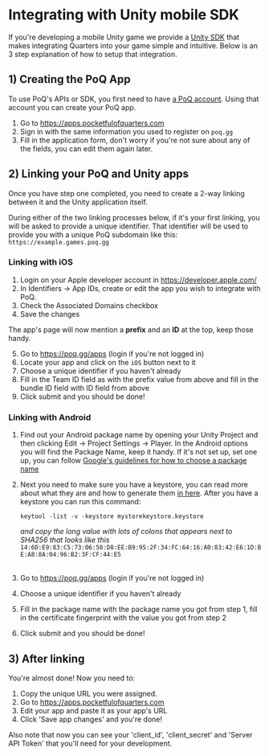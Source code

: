 # Integrating with Unity mobile SDK

If you're developing a mobile Unity game we provide a [Unity SDK](https://github.com/weiks/quarters-unity-sdk) that makes integrating Quarters into your game simple and intuitive. 
Below is an 3 step explanation of how to setup that integration.

## 1) Creating the PoQ App
To use PoQ's APIs or SDK, you first need to have [a PoQ account](https://www.poq.gg/login).
Using that account you can create your PoQ app.

  1. Go to https://apps.pocketfulofquarters.com
  2. Sign in with the same information you used to register on `poq.gg`
  3. Fill in the application form, don't worry if you're not sure about any of the fields, you can edit them again later.

## 2) Linking your PoQ and Unity apps
Once you have step one completed, you need to create a 2-way linking between it and the Unity application itself.

During either of the two linking processes below, if it's your first linking, you will be asked to provide a unique identifier.
That identifier will be used to provide you with a unique PoQ subdomain like this: `https://example.games.poq.gg`

### Linking with iOS

1. Login on your Apple developer account in https://developer.apple.com/
2. In Identifiers -> App IDs, create or edit the app you wish to integrate with PoQ.
3. Check the Associated Domains checkbox
4. Save the changes

The app's page will now mention a **prefix** and an **ID** at the top, keep those handy.

5. Go to https://poq.gg/apps (login if you're not logged in)
6. Locate your app and click on the `iOS` button next to it
7. Choose a unique identifier if you haven't already
8. Fill in the Team ID field as with the prefix value from above and fill in the bundle ID field with ID field from above
9. Click submit and you should be done!

### Linking with Android

1. Find out your Android package name by opening your Unity Project and then clicking Edit -> Project Settings -> Player. In the Android options you will find the Package Name, keep it handy. If it's not set up, set one up, you can follow [Google's guidelines for how to choose a package name](https://developer.android.com/studio/build/configure-app-module#set_the_application_id)
2. Next you need to make sure you have a keystore, you can read more about what they are and how to generate them [in here](https://developer.android.com/studio/publish/app-signing). After you have a keystore you can run this command:
    ```
    keytool -list -v -keystore mystorekeystore.keystore
    ```
    _and copy the long value with lots of colons that appears next to SHA256 that looks like this_ `14:6D:E9:83:C5:73:06:50:D8:EE:B9:95:2F:34:FC:64:16:A0:83:42:E6:1D:BE:A8:8A:04:96:B2:3F:CF:44:E5`
     <br><br>

3. Go to https://poq.gg/apps (login if you're not logged in)
4. Choose a unique identifier if you haven't already
5. Fill in the package name with the package name you got from step 1, fill in the certificate fingerprint with the value you got from step 2
6. Click submit and you should be done!

## 3) After linking

You're almost done! Now you need to:
1. Copy the  unique URL you were assigned.
2. Go to https://apps.pocketfulofquarters.com
3. Edit your app and paste it as your app's URL
4. Click 'Save app changes' and you're done!

Also note that now you can see your 'client_id', 'client_secret' and 'Server API Token' that you'll need for your development.
